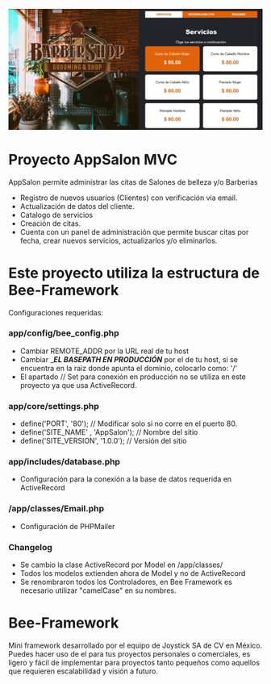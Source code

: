 ![AppSalon](https://github.com/JCervantesB/AppSalon_BeeFramework/blob/main/assets/images/preview.jpg)

# Proyecto AppSalon MVC

AppSalon permite administrar las citas de Salones de belleza y/o Barberias
- Registro de nuevos usuarios (Clientes) con verificación via email.
- Actualización de datos del cliente.
- Catalogo de servicios
- Creación de citas.
- Cuenta con un panel de administración que permite buscar citas por fecha, crear nuevos servicios, actualizarlos y/o eliminarlos.


# Este proyecto utiliza la estructura de Bee-Framework
Configuraciones requeridas:

### app/config/bee_config.php
- Cambiar REMOTE_ADDR por la URL real de tu host
- Cambiar ____EL BASEPATH EN PRODUCCIÓN___ por el de tu host, si se encuentra en la raiz donde apunta el dominio, colocarlo como: '/'
- El apartado // Set para conexión en producción no se utiliza en este proyecto ya que usa ActiveRecord.

### app/core/settings.php 
- define('PORT', '80'); // Modificar solo si no corre en el puerto 80.
- define('SITE_NAME'   , 'AppSalon');    // Nombre del sitio
- define('SITE_VERSION', '1.0.0');          // Versión del sitio

### app/includes/database.php
- Configuración para la conexión a la base de datos requerida en ActiveRecord

### /app/classes/Email.php
- Configuración de PHPMailer

### Changelog
- Se cambio la clase ActiveRecord por Model en /app/classes/
- Todos los modelos extienden ahora de Model y no de ActiveRecord
- Se renombraron todos los Controladores, en Bee Framework es necesario utilizar "camelCase" en su nombres.


# Bee-Framework
Mini framework desarrollado por el equipo de Joystick SA de CV en México.
Puedes hacer uso de el para tus proyectos personales o comerciales, es ligero y fácil de implementar para proyectos tanto pequeños como aquellos que requieren escalabilidad y visión a futuro.
